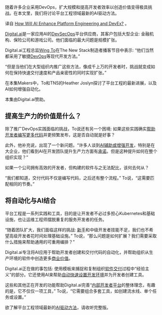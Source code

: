 <!-- 

# AI将如何提升平台工程和开发体验？
https://cdn.thenewstack.io/media/2023/10/c0f037e6-digital.ai_developer-experience_featured--1024x576.png
TODO: 如何发布
 -->

随着许多企业采用DevOps，扩大规模和提高开发者效率以创造价值变得极具挑战。在本文里，我们将讨论平台工程领域最新的AI驱动方法。

译自 [How Will AI Enhance Platform Engineering and DevEx?](https://thenewstack.io/how-will-ai-enhance-platform-engineering-and-devex/) 。

[Digital.ai](https://digital.ai/?utm_content=inline-mention)是一家应用AI的[DevSecOps](https://thenewstack.io/what-is-devsecops/)平台供应商，其客户包括大型企业: 金融机构、保险公司和游戏公司。他们面临的最大问题是规模扩张。

Digital.ai工程总监[Wing To](https://www.linkedin.com/in/wing-to-3983495/?originalSubdomain=uk)在The New Stack制造者播客节目中表示: “他们当然都采用了敏捷[DevOps](https://thenewstack.io/devops/)等现代开发方法。”

“但是当他们在大型组织内推广这些方法，像成千上万的开发者时，挑战就变成如何在保持快速交付速度和产品亲密性的同时实现扩张。”

在本集Makers中，To和TNS的Heather Joslyn探讨了平台工程的最新进展，以及AI如何增强自动化。

本集由Digital.ai赞助。

## 提高生产力的价值是什么？

除了推广DevOps实践面临的挑战，To说还有另一个困境: 如果这些实践确实[帮助开发者编写更多代码](https://thenewstack.io/measuring-developer-productivity-whos-winning-the-debate/)并更频繁发布，这是否自动就是好事？

此外，他补充说，出现了一个新问题。“许多人谈到[AI辅助或增强开发](https://thenewstack.io/top-5-code-completion-services/)，特别是在大企业，他们看到AI在开发团队提升生产力方面有[承诺](https://thenewstack.io/how-google-unlocks-and-measures-developer-productivity/)。但是这种提升如何在整个组织实现？”

如果一个公司拥有高效的开发者，但构建的软件与之无法配比，该何去何从？

“我们都知道，交付代码不仅是编写代码，之后还有整个流程。” To说，“这需要匹配相同的节奏。”

## 将自动化与AI结合

平台工程是一系列实践和工具，目的是让开发者不必过多担心Kubernetes和基础设施，也让运维工程师摆脱重复的服务开发者的任务。

“随着团队扩大，我们面临这样的挑战: [新手](https://thenewstack.io/job-interview-advice-for-junior-developers/)和中级开发者技能不足，我们也不希望高级开发者花时间处理基础设施。” To说，“那么问题是如何扩展？我们需要采取什么措施来帮助通用的可重用编排？”

Digital.ai专注将AI应用于帮助开发者创建和交付代码的自动化，并帮助组织从生产环境的软件中创造更多[商业价值](https://thenewstack.io/the-real-business-value-of-platform-engineering/)。

Digital.ai正在做的事包括: 使用模板来捕捉和复制组织[软件交付](https://thenewstack.io/software-delivery-enablement-not-developer-productivity/)过程中“经验主义”的部分。它还使用AI来帮助[自动快速设置开发环境](https://thenewstack.io/create-a-development-environment-in-docker-desktop/)并为开发者创建工具。

这些和其他正在开发的功能帮助Digital.ai完善“[内部开发者平台](https://thenewstack.io/internal-developer-platforms-are-for-devops-too/)的整体理念，有趣的是，它不仅仅一项工具，” To说，“它需要组合多套工具，如创建流水线、单个任务或设置。”

欲了解平台工程领域最新的[AI驱动方法](https://thenewstack.io/port-platform-engineering-can-be-the-first-step-in-system-automation/)，请收听完整版。